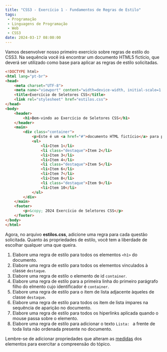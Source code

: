 ```yaml
---
title: "CSS3 - Exercício 1 - Fundamentos de Regras de Estilo"
tags:
 - Programação
 - Linguagens de Programação
 - Web
 - CSS3
date: 2024-03-17 08:00:00
---
```


Vamos desenvolver nosso primeiro exercício sobre regras de estilo do CSS3. Na sequência você irá encontrar um documento HTML5 fictício, que deverá ser utilizado como base para aplicar as regras de estilo solicitadas.


```html
<!DOCTYPE html>
<html lang="pt-br">
<head>
    <meta charset="UTF-8">
    <meta name="viewport" content="width=device-width, initial-scale=1.0">
    <title>Exercício de Seletores CSS</title>
    <link rel="stylesheet" href="estilos.css">
</head>
<body>
    <header>
        <h1>Bem-vindo ao Exercício de Seletores CSS</h1>
    </header>
    <main>
        <div class="container">
            <p>Este é um <a href="#">documento HTML fictício</a> para praticar seletores CSS.</p>
            <ul>
                <li>Item 1</li>
                <li class="destaque">Item 2</li>
                <li>Item 3</li>
                <li>Item 4</li>
                <li class="destaque">Item 5</li>
                <li>Item 6</li>
                <li>Item 7</li>
                <li>Item 8</li>
                <li class="destaque">Item 9</li>
                <li>Item 10</li>
            </ul>
        </div>
    </main>
    <footer>
        <p>&copy; 2024 Exercício de Seletores CSS</p>
    </footer>
</body>
</html>
```

Agora, no arquivo **estilos.css**, adicione uma regra para cada questão solicitada. Quanto às propriedades de estilo, você tem a liberdade de escolhar qualquer uma que queira.

1. Elabore uma regra de estilo para todos os elementos `<h1>` do documento.
2. Elabore uma regra de estilo para todos os elementos vinculados à classe `destaque`.
3. Elabore uma regra de estilo o elemento de id `container`.
4. Elabore uma regra de estilo para a primeira linha do primeiro parágrafo filho do elmento cujo identificador é `container`.
5. Elabore uma regra de estilo para o item de lista adjacente àqueles de classe `destaque`.
6. Elabore uma regra de estilo para todos os item de lista ímpares na sequência de aparição no documento.
7. Elabore uma regra de estilo para todos os hiperlinks aplicada quando o mouse passa sobre o elemento.
8. Elabore uma regra de estilo para adicionar o texto `Lista: ` a frente de toda lista não ordenada presente no documento.

Lembre-se de adicionar propriedades que alteram as [medidas](../unidades-medidas.md) dos elementos para exercitar a compreensão do tópico.
